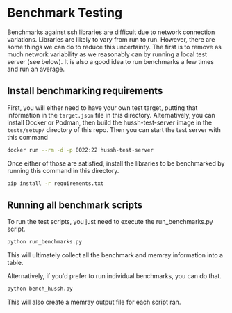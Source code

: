 # Benchmark Testing
Benchmarks against ssh libraries are difficult due to network connection variations.
Libraries are likely to vary from run to run. However, there are some things we can do to reduce this uncertainty.
The first is to remove as much network variability as we reasonably can by running a local test server (see below).
It is also a good idea to run benchmarks a few times and run an average. 

## Install benchmarking requirements
First, you will either need to have your own test target, putting that information in the `target.json` file in this directory.
Alternatively, you can install Docker or Podman, then build the hussh-test-server image in the `tests/setup/` directory of this repo.
Then you can start the test server with this command
```bash
docker run --rm -d -p 8022:22 hussh-test-server
```
Once either of those are satisfied, install the libraries to be benchmarked by running this command in this directory.
```bash
pip install -r requirements.txt
```

## Running all benchmark scripts
To run the test scripts, you just need to execute the run_benchmarks.py script.
```bash
python run_benchmarks.py
```
This will ultimately collect all the benchmark and memray information into a table.

Alternatively, if you'd prefer to run individual benchmarks, you can do that.
```bash
python bench_hussh.py
```
This will also create a memray output file for each script ran.
